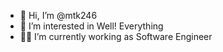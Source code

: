 - 👋 Hi, I’m @mtk246
- 👀 I’m interested in Well! Everything
- 👨‍💻 I’m currently working as Software Engineer

<!---
mtk246/mtk246 is a ✨ special ✨ repository because its `README.md` (this file) appears on your GitHub profile.
You can click the Preview link to take a look at your changes.
--->
